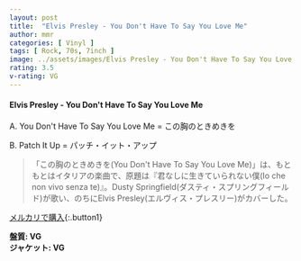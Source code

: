 ```yaml
---
layout: post
title:  "Elvis Presley - You Don't Have To Say You Love Me"
author: mmr
categories: [ Vinyl ]
tags: [ Rock, 70s, 7inch ]
image: ../assets/images/Elvis Presley - You Don't Have To Say You Love Me.jpg
rating: 3.5
v-rating: VG
---
```


#### Elvis Presley - You Don't Have To Say You Love Me

A. You Don't Have To Say You Love Me = この胸のときめきを

B. Patch It Up = パッチ・イット・アップ

> 「この胸のときめきを(You Don't Have To Say You Love Me)」は、もともとはイタリアの楽曲で、原題は『君なしに生きていられない僕(Io che non vivo senza te)』。Dusty Springfield(ダスティ・スプリングフィールド)が歌い、のちにElvis Presley(エルヴィス・プレスリー)がカバーした。

[メルカリで購入](https://jp.mercari.com/item/m43225191796){:.button1}

<div class="mt-4 mb-4 d-flex align-items-center">
<strong class="mr-1">盤質: VG</strong>
</div>
<div class="mt-4 mb-4 d-flex align-items-center">
<strong class="mr-1">ジャケット: VG</strong>
</div>
